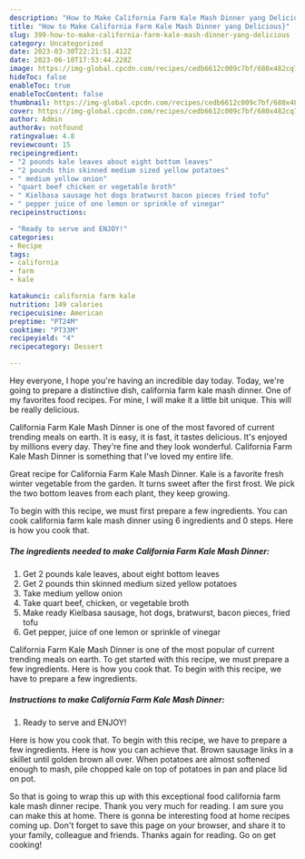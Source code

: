 ```yaml
---
description: "How to Make California Farm Kale Mash Dinner yang Delicious}"
title: "How to Make California Farm Kale Mash Dinner yang Delicious}"
slug: 399-how-to-make-california-farm-kale-mash-dinner-yang-delicious
category: Uncategorized
date: 2023-03-30T22:21:51.412Z
date: 2023-06-10T17:53:44.228Z
image: https://img-global.cpcdn.com/recipes/cedb6612c009c7bf/680x482cq70/california-farm-kale-mash-dinner-recipe-main-photo.jpg
hideToc: false
enableToc: true
enableTocContent: false
thumbnail: https://img-global.cpcdn.com/recipes/cedb6612c009c7bf/680x482cq70/california-farm-kale-mash-dinner-recipe-main-photo.jpg
cover: https://img-global.cpcdn.com/recipes/cedb6612c009c7bf/680x482cq70/california-farm-kale-mash-dinner-recipe-main-photo.jpg
author: Admin
authorAv: notfound
ratingvalue: 4.8
reviewcount: 15
recipeingredient:
- "2 pounds kale leaves about eight bottom leaves"
- "2 pounds thin skinned medium sized yellow potatoes"
- " medium yellow onion"
- "quart beef chicken or vegetable broth"
- " Kielbasa sausage hot dogs bratwurst bacon pieces fried tofu"
- " pepper juice of one lemon or sprinkle of vinegar"
recipeinstructions:

- "Ready to serve and ENJOY!"
categories:
- Recipe
tags:
- california
- farm
- kale

katakunci: california farm kale 
nutrition: 149 calories
recipecuisine: American
preptime: "PT24M"
cooktime: "PT33M"
recipeyield: "4"
recipecategory: Dessert

---
```



Hey everyone, I hope you're having an incredible day today. Today, we're going to prepare a distinctive dish, california farm kale mash dinner. One of my favorites food recipes. For mine, I will make it a little bit unique. This will be really delicious.

California Farm Kale Mash Dinner is one of the most favored of current trending meals on earth. It is easy, it is fast, it tastes delicious. It's enjoyed by millions every day. They're fine and they look wonderful. California Farm Kale Mash Dinner is something that I've loved my entire life.

Great recipe for California Farm Kale Mash Dinner. Kale is a favorite fresh winter vegetable from the garden. It turns sweet after the first frost. We pick the two bottom leaves from each plant, they keep growing.


To begin with this recipe, we must first prepare a few ingredients. You can cook california farm kale mash dinner using 6 ingredients and 0 steps. Here is how you cook that.

<!--inarticleads1-->

##### The ingredients needed to make California Farm Kale Mash Dinner:

1. Get 2 pounds kale leaves, about eight bottom leaves
1. Get 2 pounds thin skinned medium sized yellow potatoes
1. Take  medium yellow onion
1. Take quart beef, chicken, or vegetable broth
1. Make ready  Kielbasa sausage, hot dogs, bratwurst, bacon pieces, fried tofu
1. Get  pepper, juice of one lemon or sprinkle of vinegar


California Farm Kale Mash Dinner is one of the most popular of current trending meals on earth. To get started with this recipe, we must prepare a few ingredients. Here is how you cook that. To begin with this recipe, we have to prepare a few ingredients. 

<!--inarticleads2-->

##### Instructions to make California Farm Kale Mash Dinner:


1. Ready to serve and ENJOY!

Here is how you cook that. To begin with this recipe, we have to prepare a few ingredients. Here is how you can achieve that. Brown sausage links in a skillet until golden brown all over. When potatoes are almost softened enough to mash, pile chopped kale on top of potatoes in pan and place lid on pot. 

So that is going to wrap this up with this exceptional food california farm kale mash dinner recipe. Thank you very much for reading. I am sure you can make this at home. There is gonna be interesting food at home recipes coming up. Don't forget to save this page on your browser, and share it to your family, colleague and friends. Thanks again for reading. Go on get cooking!
